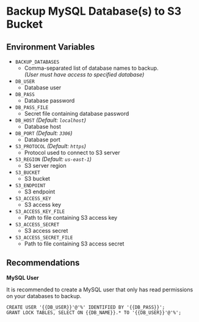 # Backup MySQL Database(s) to S3 Bucket

## Environment Variables

-   `BACKUP_DATABASES`
    -   Comma-separated list of database names to backup.<br />
        _(User must have access to specified database)_
-   `DB_USER`
    -   Database user
-   `DB_PASS`
    -   Database password
-   `DB_PASS_FILE`
    -   Secret file containing database password
-   `DB_HOST` _(Default: `localhost`)_
    -   Database host
-   `DB_PORT` _(Default: `3306`)_
    -   Database port
-   `S3_PROTOCOL` _(Default: `https`)_
    -   Protocol used to connect to S3 server
-   `S3_REGION` _(Default: `us-east-1`)_
    -   S3 server region
-   `S3_BUCKET`
    -   S3 bucket
-   `S3_ENDPOINT`
    -   S3 endpoint
-   `S3_ACCESS_KEY`
    -   S3 access key
-   `S3_ACCESS_KEY_FILE`
    -   Path to file containing S3 access key
-   `S3_ACCESS_SECRET`
    -   S3 access secret
-   `S3_ACCESS_SECRET_FILE`
    -   Path to file containing S3 access secret

## Recommendations

**MySQL User**

It is recommended to create a MySQL user that only has read permissions on your databases to backup.

```mysql
CREATE USER '{{DB_USER}}'@'%' IDENTIFIED BY '{{DB_PASS}}';
GRANT LOCK TABLES, SELECT ON {{DB_NAME}}.* TO '{{DB_USER}}'@'%';
```
